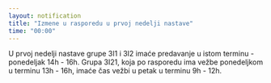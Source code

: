 ```yaml
---
layout: notification
title: "Izmene u rasporedu u prvoj nedelji nastave"
time: "00:00"
---
```


U prvoj nedelji nastave grupe 3I1 i 3I2 imaće predavanje u istom terminu - ponedeljak 14h - 16h. Grupa 3I21, koja po rasporedu ima vežbe ponedeljkom u terminu 13h - 16h, imaće čas vežbi u petak u terminu 9h - 12h.
